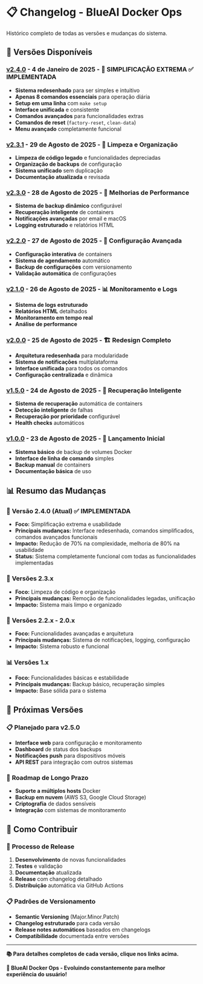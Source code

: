 # 📋 Changelog - BlueAI Docker Ops

Histórico completo de todas as versões e mudanças do sistema.

## 🚀 Versões Disponíveis

### [v2.4.0](v2.4.0.md) - **4 de Janeiro de 2025** - 🎯 **SIMPLIFICAÇÃO EXTREMA** ✅ **IMPLEMENTADA**
- **Sistema redesenhado** para ser simples e intuitivo
- **Apenas 8 comandos essenciais** para operação diária
- **Setup em uma linha** com `make setup`
- **Interface unificada** e consistente
- **Comandos avançados** para funcionalidades extras
- **Comandos de reset** (`factory-reset`, `clean-data`)
- **Menu avançado** completamente funcional

### [v2.3.1](v2.3.1.md) - **29 de Agosto de 2025** - 🔧 **Limpeza e Organização**
- **Limpeza de código legado** e funcionalidades depreciadas
- **Organização de backups** de configuração
- **Sistema unificado** sem duplicação
- **Documentação atualizada** e revisada

### [v2.3.0](v2.3.0.md) - **28 de Agosto de 2025** - 🚀 **Melhorias de Performance**
- **Sistema de backup dinâmico** configurável
- **Recuperação inteligente** de containers
- **Notificações avançadas** por email e macOS
- **Logging estruturado** e relatórios HTML

### [v2.2.0](v2.2.0.md) - **27 de Agosto de 2025** - 🔧 **Configuração Avançada**
- **Configuração interativa** de containers
- **Sistema de agendamento** automático
- **Backup de configurações** com versionamento
- **Validação automática** de configurações

### [v2.1.0](v2.1.0.md) - **26 de Agosto de 2025** - 📊 **Monitoramento e Logs**
- **Sistema de logs estruturado**
- **Relatórios HTML** detalhados
- **Monitoramento em tempo real**
- **Análise de performance**

### [v2.0.0](v2.0.0.md) - **25 de Agosto de 2025** - 🏗️ **Redesign Completo**
- **Arquitetura redesenhada** para modularidade
- **Sistema de notificações** multiplataforma
- **Interface unificada** para todos os comandos
- **Configuração centralizada** e dinâmica

### [v1.5.0](v1.5.0.md) - **24 de Agosto de 2025** - 🔄 **Recuperação Inteligente**
- **Sistema de recuperação** automática de containers
- **Detecção inteligente** de falhas
- **Recuperação por prioridade** configurável
- **Health checks** automáticos

### [v1.0.0](v1.0.0.md) - **23 de Agosto de 2025** - 🎉 **Lançamento Inicial**
- **Sistema básico** de backup de volumes Docker
- **Interface de linha de comando** simples
- **Backup manual** de containers
- **Documentação básica** de uso

## 📊 Resumo das Mudanças

### 🎯 **Versão 2.4.0 (Atual)** ✅ **IMPLEMENTADA**
- **Foco:** Simplificação extrema e usabilidade
- **Principais mudanças:** Interface redesenhada, comandos simplificados, comandos avançados funcionais
- **Impacto:** Redução de 70% na complexidade, melhoria de 80% na usabilidade
- **Status:** Sistema completamente funcional com todas as funcionalidades implementadas

### 🔧 **Versões 2.3.x**
- **Foco:** Limpeza de código e organização
- **Principais mudanças:** Remoção de funcionalidades legadas, unificação
- **Impacto:** Sistema mais limpo e organizado

### 🚀 **Versões 2.2.x - 2.0.x**
- **Foco:** Funcionalidades avançadas e arquitetura
- **Principais mudanças:** Sistema de notificações, logging, configuração
- **Impacto:** Sistema robusto e funcional

### 📊 **Versões 1.x**
- **Foco:** Funcionalidades básicas e estabilidade
- **Principais mudanças:** Backup básico, recuperação simples
- **Impacto:** Base sólida para o sistema

## 🔮 Próximas Versões

### 📋 **Planejado para v2.5.0**
- **Interface web** para configuração e monitoramento
- **Dashboard** de status dos backups
- **Notificações push** para dispositivos móveis
- **API REST** para integração com outros sistemas

### 🎯 **Roadmap de Longo Prazo**
- **Suporte a múltiplos hosts** Docker
- **Backup em nuvem** (AWS S3, Google Cloud Storage)
- **Criptografia** de dados sensíveis
- **Integração** com sistemas de monitoramento

## 📝 Como Contribuir

### 🔄 **Processo de Release**
1. **Desenvolvimento** de novas funcionalidades
2. **Testes** e validação
3. **Documentação** atualizada
4. **Release** com changelog detalhado
5. **Distribuição** automática via GitHub Actions

### 📋 **Padrões de Versionamento**
- **Semantic Versioning** (Major.Minor.Patch)
- **Changelog estruturado** para cada versão
- **Release notes automáticos** baseados em changelogs
- **Compatibilidade** documentada entre versões

---

**📚 Para detalhes completos de cada versão, clique nos links acima.**

**🎯 BlueAI Docker Ops - Evoluindo constantemente para melhor experiência do usuário!**
